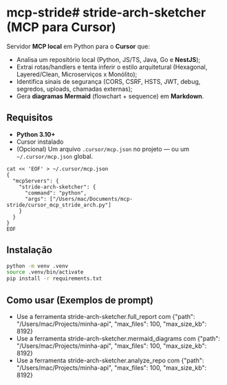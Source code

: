 # mcp-stride# stride-arch-sketcher (MCP para Cursor)

Servidor **MCP local** em Python para o **Cursor** que:
- Analisa um repositório local (Python, JS/TS, Java, Go e **NestJS**);
- Extrai rotas/handlers e tenta inferir o estilo arquitetural (Hexagonal, Layered/Clean, Microserviços x Monólito);
- Identifica sinais de segurança (CORS, CSRF, HSTS, JWT, debug, segredos, uploads, chamadas externas);
- Gera **diagramas Mermaid** (flowchart + sequence) em **Markdown**.

## Requisitos

- **Python 3.10+**
- Cursor instalado
- (Opcional) Um arquivo `.cursor/mcp.json` no projeto — ou um `~/.cursor/mcp.json` global.

````
cat << 'EOF' > ~/.cursor/mcp.json
{               
  "mcpServers": {
    "stride-arch-sketcher": {
      "command": "python",
      "args": ["/Users/mac/Documents/mcp-stride/cursor_mcp_stride_arch.py"]
    }
  }
}
EOF
````

## Instalação

```bash
python -m venv .venv
source .venv/bin/activate
pip install -r requirements.txt
```

## Como usar (Exemplos de prompt)

  - Use a ferramenta stride-arch-sketcher.full_report com {"path": "/Users/mac/Projects/minha-api", "max_files": 100, "max_size_kb": 8192}
  - Use a ferramenta stride-arch-sketcher.mermaid_diagrams com {"path": "/Users/mac/Projects/minha-api", "max_files": 100, "max_size_kb": 8192}
  - Use a ferramenta stride-arch-sketcher.analyze_repo com {"path": "/Users/mac/Projects/minha-api", "max_files": 100, "max_size_kb": 8192}